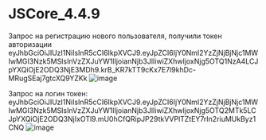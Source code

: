 # JSCore_4.4.9


Запрос на регистрацию нового пользователя, получили токен авторизации eyJhbGciOiJIUzI1NiIsInR5cCI6IkpXVCJ9.eyJpZCI6IjY0NmI2YzZjNjBjNjc1MWIwMGI3Nzk5MSIsInVzZXJuYW1lIjoianNjb3JlIiwiZXhwIjoxNjg5OTQ1NzA4LCJpYXQiOjE2ODQ3NjE3MDh9.krB_KR7kTT9cKx7E7l9khDc-MRugSEaj7gtcXQ9YZKk
![image](https://github.com/ArjunaCharan/JSCore_4.4.9/assets/121258048/edb47346-380d-4f3b-b6f8-3beba33734a8)

Запрос на логин
токен: eyJhbGciOiJIUzI1NiIsInR5cCI6IkpXVCJ9.eyJpZCI6IjY0NmI2YzZjNjBjNjc1MWIwMGI3Nzk5MSIsInVzZXJuYW1lIjoianNjb3JlIiwiZXhwIjoxNjg5OTQ2MTk5LCJpYXQiOjE2ODQ3NjIxOTl9.mU0hCfQRipJP29tkVVPlTZtEY7rIn2riuMUkByz1CNQ
![image](https://github.com/ArjunaCharan/JSCore_4.4.9/assets/121258048/afcc8b98-1b89-4b86-9e6f-cff74ae6ce1f)

